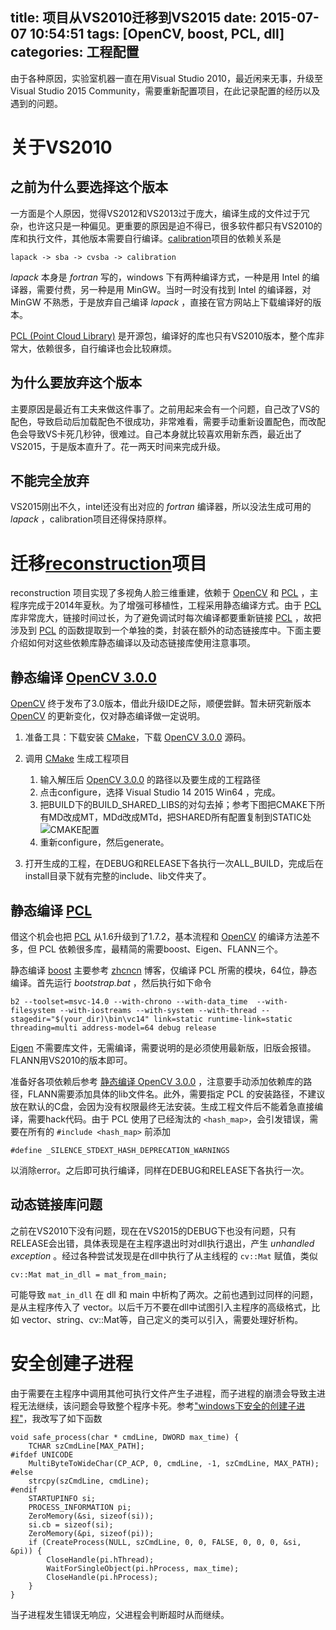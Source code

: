 title: 项目从VS2010迁移到VS2015
date: 2015-07-07 10:54:51
tags: [OpenCV, boost, PCL, dll]
categories: 工程配置
---
由于各种原因，实验室机器一直在用Visual Studio 2010，最近闲来无事，升级至Visual Studio 2015 Community，需要重新配置项目，在此记录配置的经历以及遇到的问题。

<!-- more -->

# 关于VS2010

## 之前为什么要选择这个版本

一方面是个人原因，觉得VS2012和VS2013过于庞大，编译生成的文件过于冗杂，也许这只是一种偏见。更重要的原因是迫不得已，很多软件都只有VS2010的库和执行文件，其他版本需要自行编译。[calibration](https://github.com/seed93/Calibration)项目的依赖关系是
```
lapack -> sba -> cvsba -> calibration
```
*lapack* 本身是 *fortran* 写的，windows 下有两种编译方式，一种是用 Intel 的编译器，需要付费，另一种是用 MinGW。当时一时没有找到 Intel 的编译器，对 MinGW 不熟悉，于是放弃自己编译 *lapack* ，直接在官方网站上下载编译好的版本。

[PCL (Point Cloud Library)](http://www.pointclouds.org) 是开源包，编译好的库也只有VS2010版本，整个库非常大，依赖很多，自行编译也会比较麻烦。

## 为什么要放弃这个版本

主要原因是最近有工夫来做这件事了。之前用起来会有一个问题，自己改了VS的配色，导致启动后加载配色不很成功，非常难看，需要手动重新设置配色，而改配色会导致VS卡死几秒钟，很难过。自己本身就比较喜欢用新东西，最近出了VS2015，于是版本直升了。花一两天时间来完成升级。

## 不能完全放弃
VS2015刚出不久，intel还没有出对应的 *fortran* 编译器，所以没法生成可用的 *lapack* ，calibration项目还得保持原样。

# 迁移[reconstruction](https://github.com/seed93/reconstruction)项目

reconstruction 项目实现了多视角人脸三维重建，依赖于 [OpenCV](http://opencv.org/) 和 [PCL](http://www.pointclouds.org) ，主程序完成于2014年夏秋。为了增强可移植性，工程采用静态编译方式。由于 [PCL](http://www.pointclouds.org)  库非常庞大，链接时间过长，为了避免调试时每次编译都要重新链接 [PCL](http://www.pointclouds.org) ，故把涉及到 [PCL](http://www.pointclouds.org) 的函数提取到一个单独的类，封装在额外的动态链接库中。下面主要介绍如何对这些依赖库静态编译以及动态链接库使用注意事项。

## 静态编译 [OpenCV 3.0.0](http://opencv.org/) 

[OpenCV](http://opencv.org/) 终于发布了3.0版本，借此升级IDE之际，顺便尝鲜。暂未研究新版本 [OpenCV](http://opencv.org/) 的更新变化，仅对静态编译做一定说明。

1. 准备工具：下载安装 [CMake](http://www.cmake.org/download/)，下载 [OpenCV 3.0.0](https://github.com/Itseez/opencv/archive/3.0.0.zip)  源码。

2. 调用 [CMake](http://www.cmake.org/download/) 生成工程项目
	1. 输入解压后 [OpenCV 3.0.0](https://github.com/Itseez/opencv/archive/3.0.0.zip) 的路径以及要生成的工程路径
	2. 点击configure，选择 Visual Studio 14 2015 Win64 ，完成。
	3. 把BUILD下的BUILD_SHARED_LIBS的对勾去掉；参考下图把CMAKE下所有MD改成MT，MDd改成MTd，把SHARED所有配置复制到STATIC处
![CMAKE配置 ](http://i1.tietuku.com/47a70acbe5627532.jpg  "CMAKE配置")
	4. 重新configure，然后generate。

3. 打开生成的工程，在DEBUG和RELEASE下各执行一次ALL_BUILD，完成后在install目录下就有完整的include、lib文件夹了。

## 静态编译 [PCL](http://www.pointclouds.org) 
 借这个机会也把 [PCL](http://www.pointclouds.org)  从1.6升级到了1.7.2，基本流程和 [OpenCV](http://opencv.org/)  的编译方法差不多，但 PCL 依赖很多库，最精简的需要boost、Eigen、FLANN三个。

静态编译 [boost](http://www.boost.org/) 主要参考 [zhcncn](http://www.cnblogs.com/zhcncn/p/3950477.html) 博客，仅编译 PCL 所需的模块，64位，静态编译。首先运行 *bootstrap.bat* ，然后执行如下命令
```
b2 --toolset=msvc-14.0 --with-chrono --with-data_time  --with-filesystem --with-iostreams --with-system --with-thread --stagedir="$(your_dir)\bin\vc14" link=static runtime-link=static threading=multi address-model=64 debug release
```
[Eigen](http://eigen.tuxfamily.org/) 不需要库文件，无需编译，需要说明的是必须使用最新版，旧版会报错。FLANN用VS2010的版本即可。

准备好各项依赖后参考 [静态编译 OpenCV 3.0.0](#静态编译_OpenCV_3-0-0)  ，注意要手动添加依赖库的路径，FLANN需要添加具体的lib文件名。此外，需要指定 PCL 的安装路径，不建议放在默认的C盘，会因为没有权限最终无法安装。生成工程文件后不能着急直接编译，需要hack代码。由于 PCL 使用了已经淘汰的 `<hash_map>`，会引发错误，需要在所有的 `#include <hash_map>` 前添加
```
#define _SILENCE_STDEXT_HASH_DEPRECATION_WARNINGS
```
以消除error。之后即可执行编译，同样在DEBUG和RELEASE下各执行一次。

## 动态链接库问题
之前在VS2010下没有问题，现在在VS2015的DEBUG下也没有问题，只有RELEASE会出错，具体表现是在主程序退出时对dll执行退出，产生 *unhandled exception* 。经过各种尝试发现是在dll中执行了从主线程的 `cv::Mat` 赋值，类似
```
cv::Mat mat_in_dll = mat_from_main;
```
可能导致 `mat_in_dll` 在 dll 和 main 中析构了两次。之前也遇到过同样的问题，是从主程序传入了 vector。以后千万不要在dll中试图引入主程序的高级格式，比如 vector、string、cv::Mat等，自己定义的类可以引入，需要处理好析构。

# 安全创建子进程

由于需要在主程序中调用其他可执行文件产生子进程，而子进程的崩溃会导致主进程无法继续，该问题会导致整个程序卡死。参考["windows下安全的创建子进程"](http://blog.csdn.net/roofalison/article/details/3051916)，我改写了如下函数
```
void safe_process(char * cmdLine, DWORD max_time) {
	TCHAR szCmdLine[MAX_PATH];
#ifdef UNICODE
	MultiByteToWideChar(CP_ACP, 0, cmdLine, -1, szCmdLine, MAX_PATH);
#else
	strcpy(szCmdLine, cmdLine);
#endif
	STARTUPINFO si;
	PROCESS_INFORMATION pi;
	ZeroMemory(&si, sizeof(si));
	si.cb = sizeof(si);
	ZeroMemory(&pi, sizeof(pi));
	if (CreateProcess(NULL, szCmdLine, 0, 0, FALSE, 0, 0, 0, &si, &pi)) {
		CloseHandle(pi.hThread);
		WaitForSingleObject(pi.hProcess, max_time);
		CloseHandle(pi.hProcess);
	}
}
```
当子进程发生错误无响应，父进程会判断超时从而继续。